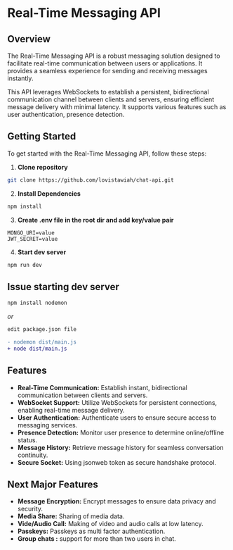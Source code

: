 # Real-Time Messaging API

## Overview

The Real-Time Messaging API is a robust messaging solution designed to facilitate real-time communication between users or applications. It provides a seamless experience for sending and receiving messages instantly.

This API leverages WebSockets to establish a persistent, bidirectional communication channel between clients and servers, ensuring efficient message delivery with minimal latency. It supports various features such as user authentication, presence detection.

## Getting Started

To get started with the Real-Time Messaging API, follow these steps:

1. **Clone repository**

```bash
git clone https://github.com/lovistawiah/chat-api.git
```

2. **Install Dependencies**

```bash
npm install
```

3. **Create .env file in the root dir and add key/value pair**

```Properties
MONGO_URI=value
JWT_SECRET=value
```

4. **Start dev server**

```bash
npm run dev
```

## Issue starting dev server

```bash
npm install nodemon
```

_or_

```diff
edit package.json file

- nodemon dist/main.js
+ node dist/main.js
```

## Features

- **Real-Time Communication:** Establish instant, bidirectional communication between clients and servers.
- **WebSocket Support:** Utilize WebSockets for persistent connections, enabling real-time message delivery.
- **User Authentication:** Authenticate users to ensure secure access to messaging services.
- **Presence Detection:** Monitor user presence to determine online/offline status.
- **Message History:** Retrieve message history for seamless conversation continuity.
- **Secure Socket:** Using jsonweb token as secure handshake protocol.

## Next Major Features

- **Message Encryption:** Encrypt messages to ensure data privacy and security.
- **Media Share:** Sharing of media data.
- **Vide/Audio Call:** Making of video and audio calls at low latency.
- **Passkeys:** Passkeys as multi factor authentication.
- **Group chats :** support for more than two users in chat.
